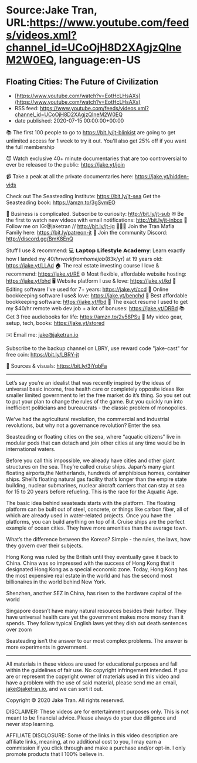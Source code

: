 # Source:Jake Tran, URL:https://www.youtube.com/feeds/videos.xml?channel_id=UCoOjH8D2XAgjzQlneM2W0EQ, language:en-US

## Floating Cities: The Future of Civilization
 - [https://www.youtube.com/watch?v=EotHcLHsAXs](https://www.youtube.com/watch?v=EotHcLHsAXs)
 - RSS feed: https://www.youtube.com/feeds/videos.xml?channel_id=UCoOjH8D2XAgjzQlneM2W0EQ
 - date published: 2020-07-15 00:00:00+00:00

📚 The first 100 people to go to https://bit.ly/jt-blinkist are going to get unlimited access for 1 week to try it out. You'll also get 25% off if you want the full membership

😈 Watch exclusive 40+ minute documentaries that are too controversial to ever be released to the public: https://jake.yt/join 

📹 Take a peak at all the private documentaries here: https://jake.yt/hidden-vids

Check out The Seasteading Institute: https://bit.ly/jt-sea 
Get the Seasteading book: https://amzn.to/3gSvmEO 

🎥 Business is complicated. Subscribe to curiosity: http://bit.ly/jt-sub
✉ Be the first to watch new videos with email notifications: http://bit.ly/jt-inbox
📸 Follow me on IG:@jaketran // http://bit.ly/jt-ig
👨👦👦 Join the Tran Mafia Family here: https://bit.ly/patreon-jt
💬 Join the community Discord: http://discord.gg/BmK8EnQ

Stuff I use & recommend:
💻 𝗟𝗮𝗽𝘁𝗼𝗽 𝗟𝗶𝗳𝗲𝘀𝘁𝘆𝗹𝗲 𝗔𝗰𝗮𝗱𝗲𝗺𝘆: Learn exactly how I landed my $40/hr work from home job ($83k/yr) at 19 years old: https://jake.yt/LLAd
🏠 The real estate investing course I love & recommend: https://jake.yt/RE
🌐 Most flexible, affordable website hosting: https://jake.yt/bhd
🖥️ Website platform I use & love: https://jake.yt/kd
💽 Editing software I've used for 7+ years: https://jake.yt/ccd
📒 Online bookkeeping software I use& love: https://jake.yt/benchd 
🧾 Best affordable bookkeeping software: https://jake.yt/fbd
📜 The exact resume I used to get my $40/hr remote web dev job + a lot of bonuses: https://jake.yt/DRBd
📚 Get 3 free audiobooks for life: https://amzn.to/2v58PSu
🎥 My video gear, setup, tech, books: https://jake.yt/stored

✉️ Email me: jake@jaketran.io

Subscribe to the backup channel on LBRY, use reward code "jake-cast" for free coin: https://bit.ly/LBRY-jt

📰 Sources & visuals: https://bit.ly/3iYqbFa

-----------------------
Let’s say you’re an idealist that was recently inspired by the ideas of universal basic income, free health care or completely opposite ideas like smaller limited government to let the free market do it’s thing. So you set out to put your plan to change the rules of the game. But you quickly run into inefficient politicians and bureaucrats - the classic problem of monopolies. 

We’ve had the agricultural revolution, the commercial and industrial revolutions, but why not a governance revolution? Enter the sea.

Seasteading or floating cities on the sea, where “aquatic citizens” live in modular pods that can detach and join other cities at any time would be in international waters.

Before you call this impossible, we already have cities and other giant structures on the sea. They’re called cruise ships. Japan’s many giant floating airports,the Netherlands, hundreds of amphibious homes, container ships. Shell’s floating natural gas facility that’s longer than the empire state building, nuclear submarines, nuclear aircraft carriers that can stay at sea for 15 to 20 years before refueling. This is the race for the Aquatic Age.

The basic idea behind seasteads starts with the platform. The floating platform can be built out of steel, concrete, or things like carbon fiber, all of which are already used in water-related projects. Once you have the platforms, you can build anything on top of it. Cruise ships are the perfect example of ocean cities. They have more amenities than the average town. 

What’s the difference between the Koreas? Simple - the rules, the laws, how they govern over their subjects. 

Hong Kong was ruled by the British until they eventually gave it back to China. China was so impressed with the success of Hong Kong that it designated Hong Kong as a special economic zone. Today, Hong Kong has the most expensive real estate in the world and has the second most billionaires in the world behind New York.

Shenzhen, another SEZ in China, has risen to the hardware capital of the world

Singapore doesn’t have many natural resources besides their harbor. They have universal health care yet the government makes more money than it spends. They follow typical English laws yet they dish out death sentences over zoom

Seasteading isn’t the answer to our most complex problems. The answer is more experiments in government. 

-----------------------

All materials in these videos are used for educational purposes and fall within the guidelines of fair use. No copyright infringement intended. If you are or represent the copyright owner of materials used in this video and have a problem with the use of said material, please send me an email, jake@jaketran.io, and we can sort it out.

Copyright © 2020 Jake Tran. All rights reserved.

DISCLAIMER: These videos are for entertainment purposes only. This is not meant to be financial advice. Please always do your due diligence and never stop learning.

AFFILIATE DISCLOSURE: Some of the links in this video description are affiliate links, meaning, at no additional cost to you, I may earn a commission if you click through and make a purchase and/or opt-in. I only promote products that I 100% believe in.

